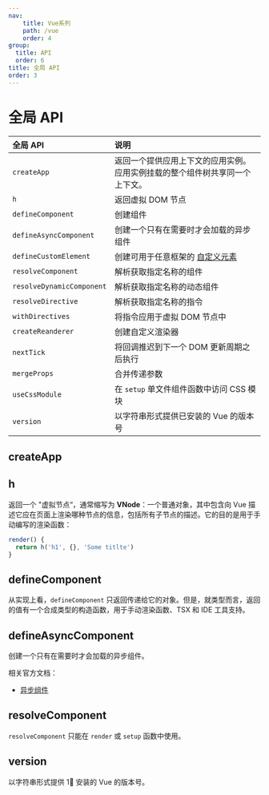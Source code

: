 ```yaml
---
nav:
    title: Vue系列
    path: /vue
    order: 4
group:
  title: API
  order: 6
title: 全局 API
order: 3
---
```


# 全局 API

| 全局 API                  | 说明                                                                                                                 |
| :------------------------ | :------------------------------------------------------------------------------------------------------------------- |
| `createApp`               | 返回一个提供应用上下文的应用实例。应用实例挂载的整个组件树共享同一个上下文。                                         |
| `h`                       | 返回虚拟 DOM 节点                                                                                                    |
| `defineComponent`         | 创建组件                                                                                                             |
| `defineAsyncComponent`    | 创建一个只有在需要时才会加载的异步组件                                                                               |
| `defineCustomElement`     | 创建可用于任意框架的 [自定义元素](https://developer.mozilla.org/zh-CN/docs/Web/Web_Components/Using_custom_elements) |
| `resolveComponent`        | 解析获取指定名称的组件                                                                                               |
| `resolveDynamicComponent` | 解析获取指定名称的动态组件                                                                                           |
| `resolveDirective`        | 解析获取指定名称的指令                                                                                               |
| `withDirectives`          | 将指令应用于虚拟 DOM 节点中                                                                                          |
| `createReanderer`         | 创建自定义渲染器                                                                                                     |
| `nextTick`                | 将回调推迟到下一个 DOM 更新周期之后执行                                                                              |
| `mergeProps`              | 合并传递参数                                                                                                         |
| `useCssModule`            | 在 `setup` 单文件组件函数中访问 CSS 模块                                                                             |
| `version`                 | 以字符串形式提供已安装的 Vue 的版本号                                                                                |

## createApp

## h

返回一个 "虚拟节点“，通常缩写为 **VNode**：一个普通对象，其中包含向 Vue 描述它应在页面上渲染哪种节点的信息，包括所有子节点的描述。它的目的是用于手动编写的渲染函数：

```js
render() {
  return h('h1', {}, 'Some titlte')
}
```

## defineComponent

从实现上看，`defineComponent` 只返回传递给它的对象。但是，就类型而言，返回的值有一个合成类型的构造函数，用于手动渲染函数、TSX 和 IDE 工具支持。

## defineAsyncComponent

创建一个只有在需要时才会加载的异步组件。

相关官方文档：

- [异步组件](https://vue3js.cn/docs/zh/guide/migration/async-components.html)

## resolveComponent

`resolveComponent` 只能在 `render` 或 `setup` 函数中使用。

## version

以字符串形式提供 1⃣️ 安装的 Vue 的版本号。
